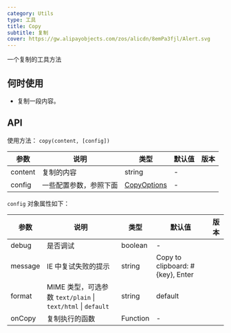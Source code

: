 ```yaml
---
category: Utils
type: 工具
title: Copy
subtitle: 复制
cover: https://gw.alipayobjects.com/zos/alicdn/8emPa3fjl/Alert.svg
---
```


一个复制的工具方法

## 何时使用

- 复制一段内容。

## API

使用方法： `copy(content, [config])`

| 参数 | 说明 | 类型 | 默认值 | 版本 |
| --- | --- | --- | --- | --- |
| content | 复制的内容 | string | - |  |
| config | 一些配置参数，参照下面 | [CopyOptions](../../components/_util/copy-to-clipboard/interface.ts) | - |  |

`config` 对象属性如下：

| 参数 | 说明 | 类型 | 默认值 | 版本 |
| --- | --- | --- | --- | --- |
| debug | 是否调试 | boolean | - |  |
| message | IE 中复试失败的提示 | string | Copy to clipboard: #{key}, Enter |  |
| format | MIME 类型，可选参数 `text/plain` \| `text/html` \| `default` | string | default |  |
| onCopy | 复制执行的函数 | Function | - |  |
